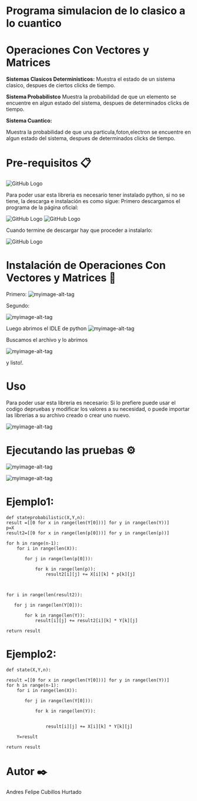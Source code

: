# Programa simulacion de lo clasico a lo cuantico

# Operaciones Con Vectores y Matrices

**Sistemas Clasicos Deterministicos:**
Muestra el estado de un sistema clasico, despues de ciertos clicks de tiempo.

**Sistema Probabilistco**
Muestra la probabilidad de que un elemento se encuentre en algun estado del sistema, despues de determinados clicks de tiempo.

**Sistema Cuantico:**

Muestra la probabilidad de que una particula,foton,electron se encuentre en algun estado del sistema, despues de determinados clicks de tiempo.





# Pre-requisitos 📋
![GitHub Logo](https://www.python.org/static/img/python-logo@2x.png)

Para poder usar esta libreria es necesario tener instalado python, si no se tiene, la descarga e instalación es como sigue:
Primero descargamos el programa de la página oficial:

![GitHub Logo](https://www.wikihow.com/images_en/thumb/1/14/Install-Python-Step-1-Version-2.jpg/v4-760px-Install-Python-Step-1-Version-2.jpg)
![GitHub Logo](https://www.wikihow.com/images_en/thumb/4/45/Install-Python-Step-2-Version-2.jpg/v4-760px-Install-Python-Step-2-Version-2.jpg)

Cuando termine de descargar hay que proceder a instalarlo:

![GitHub Logo](https://www.wikihow.com/images_en/thumb/f/fb/Install-Python-Step-4-Version-2.jpg/v4-760px-Install-Python-Step-4-Version-2.jpg)

 # Instalación de Operaciones Con Vectores y Matrices 🔧
Primero: 
![myimage-alt-tag](https://scontent-bog1-1.xx.fbcdn.net/v/t1.15752-9/69874998_750459472059681_3913524228170711040_n.png?_nc_cat=109&_nc_oc=AQnAHS7ixOACxFw9VZIuFwoJKytHypC0c9lCVCRXGIho84rLNJiPg55F4K2wzo2JtM4&_nc_ht=scontent-bog1-1.xx&oh=a5c49974e0f359c923370686c6d86f6e&oe=5DC80CBF) 


Segundo:
 
![myimage-alt-tag](https://scontent-bog1-1.xx.fbcdn.net/v/t1.15752-9/70678769_2608600409202096_5609513835909087232_n.png?_nc_cat=101&_nc_oc=AQk5bpFi6zdMwJygs22sr6bhKf6P0KFDBJcOLnnaSZ9jYS3D6cWzyF1gNewZOjFT8VI&_nc_ht=scontent-bog1-1.xx&oh=e2d320ca92637cf344136875a2d80a61&oe=5E031292) 


Luego abrimos el IDLE de python
![myimage-alt-tag](https://scontent-bog1-1.xx.fbcdn.net/v/t1.15752-9/69689175_475682319649824_1117122535582859264_n.jpg?_nc_cat=109&_nc_oc=AQncBZgHUk5xJWCUqEApXR0Jd2E_1hWuW4OYr4XiwiEsvhj0uYlr9-O6NLlb4Zkrjjs&_nc_ht=scontent-bog1-1.xx&oh=cebd69f85b23f8abab07548473591ce2&oe=5E03C862) 


Buscamos el archivo y lo abrimos

![myimage-alt-tag](https://scontent-bog1-1.xx.fbcdn.net/v/t1.15752-9/70778647_472135196670206_3245147181413302272_n.png?_nc_cat=100&_nc_oc=AQnxgrcF3EZL88MTpAI2jwDLclRoa72WBttNAznDA6vnFR88UHvB2M_Z9St3VWkMFoQ&_nc_ht=scontent-bog1-1.xx&oh=c41b02ea85e3f01c83da8b696a565ec9&oe=5DF5DC77) 

y listo!.


# Uso 
Para poder usar esta libreria es necesario:
Si lo prefiere puede usar el codigo depruebas y modificar los valores a su necesidad, o puede importar las librerias a su  archivo creado o crear uno nuevo.

![myimage-alt-tag](https://scontent-bog1-1.xx.fbcdn.net/v/t1.15752-9/71843673_440177066683469_5991082127804858368_n.png?_nc_cat=111&_nc_oc=AQnxII9gJV_fLRvidbgSfIOD9rFmKuFYEquhh7irBMmseF71IPX-G54oqJI3if9pQ3A&_nc_ht=scontent-bog1-1.xx&oh=c1b8cd68a2e6f4f261d5c870e4403a70&oe=5E3732EC) 


# Ejecutando las pruebas ⚙️
![myimage-alt-tag](https://scontent-bog1-1.xx.fbcdn.net/v/t1.15752-9/71056822_2372414239692893_8796974929317724160_n.png?_nc_cat=107&_nc_oc=AQnxxKZxfDKNnTtRb7C7eWKHYEAEdA2K2HcZYb26oOFbhMuXHbqxi1s8eh25obYUSnQ&_nc_ht=scontent-bog1-1.xx&oh=a2292a87113e6bf2af5f086ea2fe7361&oe=5E374446) 


![myimage-alt-tag](https://scontent-bog1-1.xx.fbcdn.net/v/t1.15752-9/70761707_682192895613485_8970786002314461184_n.png?_nc_cat=108&_nc_oc=AQnEM5LExX-nD9XvqGRQ6eYvxyioB_lxbcA2BNy1eXX5NFXiDo23a_SDX3TMs4CcC7k&_nc_ht=scontent-bog1-1.xx&oh=0379683216afe39ff016102489095870&oe=5E0240A18) 


# Ejemplo1:

    def stateprobabilistic(X,Y,n):
    result =[[0 for x in range(len(Y[0]))] for y in range(len(Y))]
    p=X
    result2=[[0 for x in range(len(p[0]))] for y in range(len(p))]
    
    for h in range(n-1):
        for i in range(len(X)):
           
           for j in range(len(p[0])):
               
               for k in range(len(p)):
                   result2[i][j] += X[i][k] * p[k][j]
                   
                        

    for i in range(len(result2)):
       
       for j in range(len(Y[0])):
           
           for k in range(len(Y)):
               result[i][j] += result2[i][k] * Y[k][j]
         
    return result
# Ejemplo2:         
    def state(X,Y,n):
                
    result =[[0 for x in range(len(Y[0]))] for y in range(len(Y))]
    for h in range(n-1):
        for i in range(len(X)):
           
           for j in range(len(Y[0])):
               
               for k in range(len(Y)):
            
                   
                   result[i][j] += X[i][k] * Y[k][j]
            
        Y=result
     
    return result 



# Autor ✒️
Andres Felipe Cubillos Hurtado


